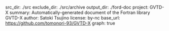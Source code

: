 src_dir: ./src
exclude_dir: ./src/archive
output_dir: ./ford-doc
project: GVTD-X
summary: Automatically-generated document of the Fortran library GVTD-X
author: Satoki Tsujino
license: by-nc
base_url: https://github.com/tomonori-93/GVTD-X
graph: true
